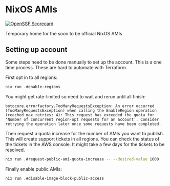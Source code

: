 # NixOS AMIs

[![OpenSSF Scorecard](https://api.securityscorecards.dev/projects/github.com/arianvp/amis/badge)](https://securityscorecards.dev/viewer/?uri=github.com/arianvp/amis)

Temporary home for the soon to be official NixOS AMIs

## Setting up account

Some steps need to be done manually to set up the account.  This is a one time
process. These are hard to automate with Terraform.

First opt in to all regions:

```bash
nix run .#enable-regions
```

You might get rate-limited so need to wait and rerun until all finish:
```
botocore.errorfactory.TooManyRequestsException: An error occurred (TooManyRequestsException) when calling the EnableRegion operation (reached max retries: 4): This request has exceeded the quota for 'Number of concurrent region-opt requests for an account'. Consider retrying the operation later once some requests have been completed.
```

Then request a quota increase for the number of AMIs you want to publish.
This will create support tickets in all regions.  You can check the status
of the tickets in the AWS console. It might take a few days for the tickets
to be resolved.

```bash
nix run .#request-public-ami-quota-increase -- --desired-value 1000
```

Finally enable public AMIs:

```bash
nix run .#disable-image-block-public-access
```
